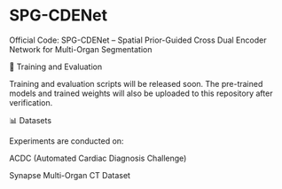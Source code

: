 # SPG-CDENet
Official Code: SPG-CDENet – Spatial Prior-Guided Cross Dual Encoder Network for Multi-Organ Segmentation

🚀 Training and Evaluation

Training and evaluation scripts will be released soon.
The pre-trained models and trained weights will also be uploaded to this repository after verification.

📊 Datasets

Experiments are conducted on:

ACDC (Automated Cardiac Diagnosis Challenge)

Synapse Multi-Organ CT Dataset
